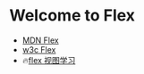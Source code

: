 # Welcome to Flex

- [MDN Flex](https://developer.mozilla.org/zh-CN/docs/Web/CSS/CSS_Flexible_Box_Layout/Using_CSS_flexible_boxes)
- [w3c Flex](https://www.w3cplus.com/css3/a-guide-to-flexbox-new.html)
- 🔥[flex 视图学习](https://zhuanlan.zhihu.com/p/47613256)